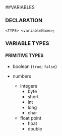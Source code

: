 
##VARIABLES

### DECLARATION

`<TYPE> <variableName>;`

### VARIABLE TYPES

#### PRIMITIVE TYPES
* boolean (`true`; `false`)


* numbers
    * integers
      * byte
      * short
      * int
      * long
      * char
    * float point
      * float
      * double
